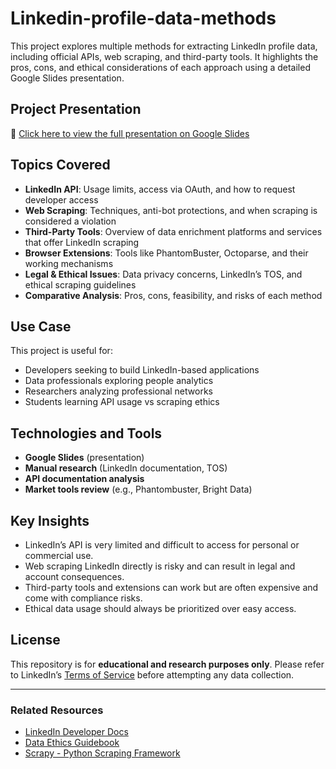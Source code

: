 # Linkedin-profile-data-methods
This project explores multiple methods for extracting LinkedIn profile data, including official APIs, web scraping, and third-party tools. It highlights the pros, cons, and ethical considerations of each approach using a detailed Google Slides presentation.

## Project Presentation

📎 [Click here to view the full presentation on Google Slides](https://docs.google.com/presentation/d/17XtAASlxablzulB64PRe5_D3dWZKDz1tVLIJO-cOTKw/edit?usp=sharing)

## Topics Covered

-  **LinkedIn API**: Usage limits, access via OAuth, and how to request developer access
-  **Web Scraping**: Techniques, anti-bot protections, and when scraping is considered a violation
-  **Third-Party Tools**: Overview of data enrichment platforms and services that offer LinkedIn scraping
-  **Browser Extensions**: Tools like PhantomBuster, Octoparse, and their working mechanisms
-  **Legal & Ethical Issues**: Data privacy concerns, LinkedIn’s TOS, and ethical scraping guidelines
-  **Comparative Analysis**: Pros, cons, feasibility, and risks of each method

##  Use Case

This project is useful for:
- Developers seeking to build LinkedIn-based applications
- Data professionals exploring people analytics
- Researchers analyzing professional networks
- Students learning API usage vs scraping ethics

##  Technologies and Tools

- **Google Slides** (presentation)
- **Manual research** (LinkedIn documentation, TOS)
- **API documentation analysis**
- **Market tools review** (e.g., Phantombuster, Bright Data)

##  Key Insights

- LinkedIn’s API is very limited and difficult to access for personal or commercial use.
- Web scraping LinkedIn directly is risky and can result in legal and account consequences.
- Third-party tools and extensions can work but are often expensive and come with compliance risks.
- Ethical data usage should always be prioritized over easy access.

##  License

This repository is for **educational and research purposes only**. Please refer to LinkedIn’s [Terms of Service](https://www.linkedin.com/legal/user-agreement) before attempting any data collection.

---

###  Related Resources

- [LinkedIn Developer Docs](https://learn.microsoft.com/en-us/linkedin/)
- [Data Ethics Guidebook](https://dataethics.eu/)
- [Scrapy - Python Scraping Framework](https://scrapy.org/)



